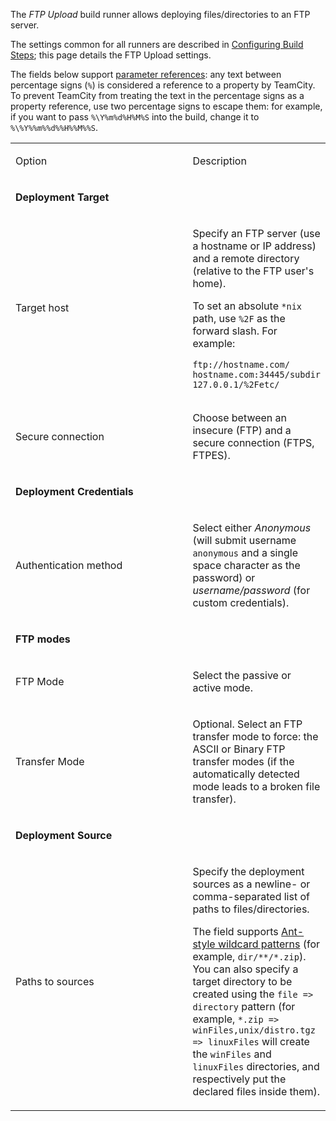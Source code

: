 [//]: # (title: FTP Upload)
[//]: # (auxiliary-id: FTP Upload)

The _FTP Upload_ build runner allows deploying files/directories to an FTP server.
 
The settings common for all runners are described in [Configuring Build Steps](configuring-build-steps.md); this page details the FTP Upload settings.

The fields below support [parameter references](predefined-build-parameters.md): any text between percentage signs (`%`) is considered a reference to a property by TeamCity. To prevent TeamCity from treating the text in the percentage signs as a property reference, use two percentage signs to escape them: for example, if you want to pass `%\Y%m%d%H%M%S` into the build, change it to `%\%Y%%m%%d%%H%%M%%S`.

<table><tr>

<td width="300">

Option

</td>

<td>

Description

</td></tr><tr>

<td>

__Deployment Target__

</td>

<td></td>

</tr><tr>

<td>

Target host

</td>

<td>

Specify an FTP server (use a hostname or IP address) and a remote directory (relative to the FTP user's home).

To set an absolute `*nix` path, use `%2F` as the forward slash. For example:

```Shell
ftp://hostname.com/
hostname.com:34445/subdir
127.0.0.1/%2Fetc/
```

</td></tr><tr>

<td>

Secure connection

</td>

<td>

Choose between an insecure (FTP) and a secure connection (FTPS, FTPES).

</td></tr><tr>

<td>

__Deployment Credentials__

</td>

<td></td>

</tr><tr>

<td>

Authentication method

</td>

<td>

Select either _Anonymous_ (will submit username `anonymous` and a single space character as the password) or _username/password_ (for custom credentials).

</td></tr><tr>

<td>

__FTP modes__

</td>

<td></td>

</tr><tr>

<td>

FTP Mode

</td>

<td>

Select the passive or active mode.

</td></tr><tr>

<td>

Transfer Mode

</td>

<td>

Optional. Select an FTP transfer mode to force: the ASCII or Binary FTP transfer modes (if the automatically detected mode leads to a broken file transfer).

</td></tr><tr>

<td>

__Deployment Source__

</td>

<td></td>

</tr><tr>

<td>

Paths to sources

</td>

<td>

Specify the deployment sources as a newline- or comma-separated list of paths to files/directories.

The field supports [Ant-style wildcard patterns](wildcards.md#Antlike+Wildcards) (for example, `dir/**/*.zip`).   
You can also specify a target directory to be created using the `file => directory` pattern (for example, `*.zip => winFiles,unix/distro.tgz => linuxFiles` will create the `winFiles` and `linuxFiles` directories, and respectively put the declared files inside them).

</td></tr></table>
